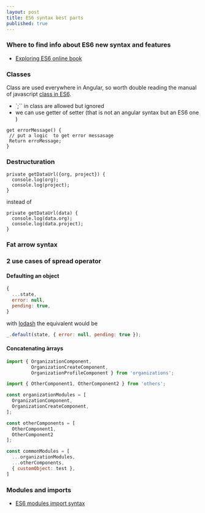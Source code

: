 ```yaml
---
layout: post
title: ES6 syntax best parts
published: true
---
```


### Where to find info about ES6 new syntax and features

* [Exploring ES6 online book](http://exploringjs.com/es6)


### Classes

Class are used everywhere in Angular, so worth double reading the manual of javascript [class in ES6](http://exploringjs.com/es6/ch_classes.html). 

* `;`` in class are allowed but ignored
* we can use getter of setter (that is not an angular syntax but an ES6 one )
````
get errorMessage() {
 // put a logic  to get error messasage
 Return erroMessage;
} 
````

 
### Destructuration 

````
private getDataUrl({org, project}) {
  console.log(org); 
  console.log(project); 
}
````

instead of 

````
private getDataUrl(data) {
  console.log(data.org); 
  console.log(data.project); 
}
````


### Fat arrow syntax




### 2 use cases of spread operator


#### Defaulting an object

````js
{
  ...state,
  error: null,
  pending: true,
}
````


with [lodash](https://lodash.com) the equivalent would be

````js
_.default(state, { error: null, pending: true });
````


#### Concatenating àrrays

````js
import { OrganizationComponent,
         OrganizationCreateComponent,
         OrganizationProfileComponent } from 'organizations';

import { OtherComponent1, OtherComponent2 } from 'others';

const organizationModules = [
  OrganizationComponent, 
  OrganizationCreateComponent,
];

const otherComponents = [
  OtherComponent1,
  OtherComponent2
]; 

const commonModules = [
  ...organizationModules, 
  ...otherComponents,
  { customObject: test },
]
````

### Modules and imports 

* [ES6 modules import syntax](https://developer.mozilla.org/en-US/docs/Web/JavaScript/Reference/Statements/import)
